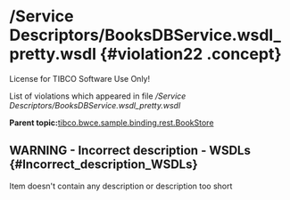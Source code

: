 # /Service Descriptors/BooksDBService.wsdl\_pretty.wsdl {#violation22 .concept}

License for TIBCO Software Use Only!

List of violations which appeared in file */Service Descriptors/BooksDBService.wsdl\_pretty.wsdl*

**Parent topic:**[tibco.bwce.sample.binding.rest.BookStore](../../../qa/projects/tibco.bwce.sample.binding.rest.BookStore.md)

## WARNING - Incorrect description - WSDLs {#Incorrect_description_WSDLs}

Item doesn't contain any description or description too short


